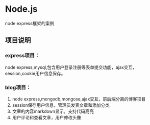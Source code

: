 # Node.js
node express框架的案例

## 项目说明
### express项目：
node express,mysql,包含用户登录注册等表单提交功能，ajax交互，session,cookie用户信息保存。

### blog项目：
1.  node express,mongodb,mongose,ajax交互，前后端分离的博客项目
2.  session保存用户信息，管理员发表文章和添加分类.  
3.  文章的内容markdown显示，支持代码高亮  
4.  用户评论和查看文章，用户修改头像

